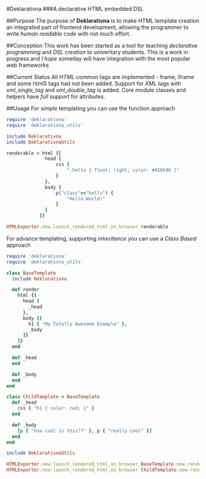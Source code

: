 #Deklarativna
###A declarative HTML embedded DSL

##Purpose
The purpose of **Deklarativna** is to make HTML template creation 
an integrated part of frontend development, allowing the programmer
to write *human readable code* with not much effort.

##Conception
This work has been started as a tool for teaching *declarative programming*
and *DSL creation* to univeritary students.
This is a work in progress and *I hope* someday will have integration
with the most popular web frameworks

##Current Status
All *HTML* common tags are implemented - frame, iframe and some html5 tags
had not been added.
Support for *XML* tags with *xml_single_tag* and *xml_double_tag*
is added. 
Core module classes and helpers have *full support* for attributes.

##Usage
For simple templating you can use the function approach

```ruby
require 'deklarativna'
require 'deklarativna_utils'

include Deklarativna
include DeklarativnaUtils

renderable = html {[
              head {
                  css {
                      ".hello { float: right; color: #456546 }"
                  }
              },
              body {
                  p("class"=>"hello") {
                      "Hello World!"
                  }
              }
            ]}

HTMLExporter.new.launch_rendered_html_on_browser renderable
```

For advance templating, supporting *inheritance* you can use a *Class
Based* approach

```ruby
require 'deklarativna'
require 'deklarativna_utils'

class BaseTemplate
  include Deklarativna

  def render
    html {[
      head {
        _head
      },
      body {[
        h1 { "My Totally Awesome Example" },
        _body
      ]}
    ]}
  end

  def _head
  end

  def _body
  end
end

class ChildTemplate < BaseTemplate
  def _head
    css { "h1 { color: red; }" }
  end

  def _body
    [p { "how cool is this??" }, p { "really cool" }]
  end
end

include DeklarativnaUtils

HTMLExporter.new.launch_rendered_html_on_browser BaseTemplate.new.render, "base.html"
HTMLExporter.new.launch_rendered_html_on_browser ChildTemplate.new.render, "child.html"
```
